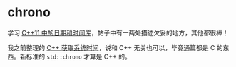 # chrono
学习 [C++11 中的日期和时间库](http://www.cnblogs.com/qicosmos/p/3642712.html)，帖子中有一两处描述欠妥的地方，其他都很棒！

我之前整理的 [C++ 获取系统时间][1]，说和 C++ 无关也可以，毕竟通篇都是 C 的东西。新标准的 `std::chrono` 才算是 C++ 的。

[1]:https://tnie.github.io/2016/11/03/getTime/
